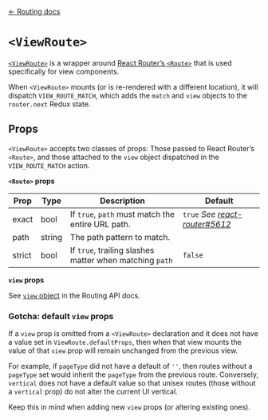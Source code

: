 [← Routing docs](/docs/guides/routing)

# `<ViewRoute>`

[`<ViewRoute>`](/src/components/Routing/ViewRoute/index.js) is a wrapper around [React Router’s `<Route>`](https://reacttraining.com/react-router/web/api/Route) that is used specifically for view components.

When `<ViewRoute>` mounts (or is re-rendered with a different location), it will dispatch `VIEW_ROUTE_MATCH`, which adds the `match` and `view` objects to the `router.next` Redux state.

## Props

`<ViewRoute>` accepts two classes of props: Those passed to React Router’s `<Route>`, and those attached to the `view` object dispatched in the `VIEW_ROUTE_MATCH` action.

**`<Route>` props**

Prop|Type|Description|Default
---|---|---|---
exact|bool|If `true`, `path` must match the entire URL path.|`true` *See [react-router#5612](https://github.com/ReactTraining/react-router/pull/5612)*
path|string|The path pattern to match.|
strict|bool|If `true`, trailing slashes matter when matching `path`|`false`

**`view` props**

See [`view` object](/docs/guides/routing/redux-state.md#view) in the Routing API docs.

### Gotcha: default `view` props

If a `view` prop is omitted from a `<ViewRoute>` declaration and it does not have a value set in `ViewRoute.defaultProps`, then when that view mounts the value of that `view` prop will remain unchanged from the previous view.

For example, if `pageType` did not have a default of `''`, then routes without a `pageType` set would inherit the `pageType` from the previous route. Conversely, `vertical` does not have a default value so that unisex routes (those without a `vertical` prop) do not alter the current UI vertical.

Keep this in mind when adding new `view` props (or altering existing ones).

